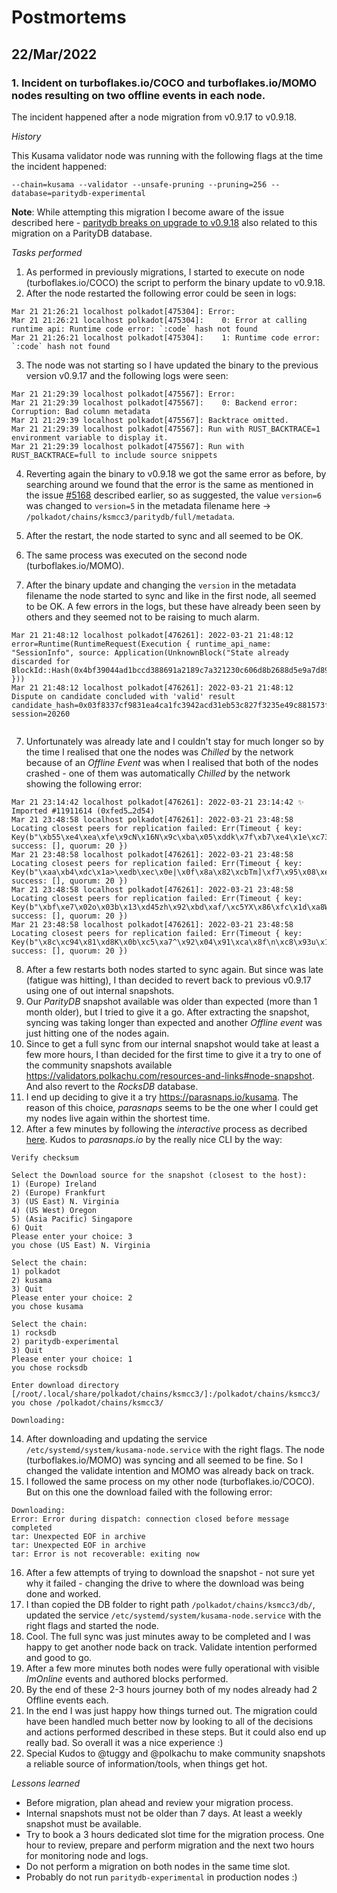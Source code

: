 # Postmortems

## 22/Mar/2022
### 1. Incident on turboflakes.io/COCO and turboflakes.io/MOMO nodes resulting on two offline events in each node.

The incident happened after a node migration from v0.9.17 to v0.9.18. 

_History_

This Kusama validator node was running with the following flags at the time the incident happened: 

``` 
--chain=kusama --validator --unsafe-pruning --pruning=256 --database=paritydb-experimental
```

**Note**: While attempting this migration I become aware of the issue described here - [paritydb breaks on upgrade to v0.9.18](https://github.com/paritytech/polkadot/issues/5168) also related to this migration on a ParityDB database.

_Tasks performed_

1. As performed in previously migrations, I started to execute on node (turboflakes.io/COCO) the script to perform the binary update to v0.9.18.
2. After the node restarted the following error could be seen in logs:
```
Mar 21 21:26:21 localhost polkadot[475304]: Error:
Mar 21 21:26:21 localhost polkadot[475304]:    0: Error at calling runtime api: Runtime code error: `:code` hash not found
Mar 21 21:26:21 localhost polkadot[475304]:    1: Runtime code error: `:code` hash not found
```
3. The node was not starting so I have updated the binary to the previous version v0.9.17 and the following logs were seen:

```
Mar 21 21:29:39 localhost polkadot[475567]: Error:
Mar 21 21:29:39 localhost polkadot[475567]:    0: Backend error: Corruption: Bad column metadata
Mar 21 21:29:39 localhost polkadot[475567]: Backtrace omitted.
Mar 21 21:29:39 localhost polkadot[475567]: Run with RUST_BACKTRACE=1 environment variable to display it.
Mar 21 21:29:39 localhost polkadot[475567]: Run with RUST_BACKTRACE=full to include source snippets
```
4. Reverting again the binary to v0.9.18 we got the same error as before, by searching around we found that the error is the same as mentioned in the issue [#5168](https://github.com/paritytech/polkadot/issues/5168) described earlier, so as suggested, the value `version=6` was changed to `version=5` in the metadata filename here -> `/polkadot/chains/ksmcc3/paritydb/full/metadata`.

4. After the restart, the node started to sync and all seemed to be OK.

5. The same process was executed on the second node (turboflakes.io/MOMO). 
6. After the binary update and changing the `version` in the metadata filename the node started to sync and like in the first node, all seemed to be OK. A few errors in the logs, but these have already been seen by others and they seemed not to be raising to much alarm.
```
Mar 21 21:48:12 localhost polkadot[476261]: 2022-03-21 21:48:12 error=Runtime(RuntimeRequest(Execution { runtime_api_name: "SessionInfo", source: Application(UnknownBlock("State already discarded for BlockId::Hash(0x4bf39044ad1bccd388691a2189c7a321230c606d8b2688d5e9a7d8939691700b)")) }))
Mar 21 21:48:12 localhost polkadot[476261]: 2022-03-21 21:48:12 Dispute on candidate concluded with 'valid' result candidate_hash=0x03f8337cf9831ea4ca1fc3942acd31eb53c827f3235e49c881573f339b0614c3 session=20260
 
 ```
7. Unfortunately was already late and I couldn't stay for much longer so by the time I realised that one the nodes was _Chilled_ by the network because of an _Offline Event_ was when I realised that both of the nodes crashed - one of them was automatically _Chilled_ by the network showing the following error:
```
Mar 21 23:14:42 localhost polkadot[476261]: 2022-03-21 23:14:42 ✨ Imported #11911614 (0xfed5…2d54)
Mar 21 23:48:58 localhost polkadot[476261]: 2022-03-21 23:48:58 Locating closest peers for replication failed: Err(Timeout { key: Key(b"\xb55\xe4\xea\xfe\x9cN\x16N\x9c\xba\x05\xddk\x7f\xb7\xe4\x1e\xc73\xccd\x06$\x82\xc9\xb3\x8a\x02\xe1\x06["), success: [], quorum: 20 })
Mar 21 23:48:58 localhost polkadot[476261]: 2022-03-21 23:48:58 Locating closest peers for replication failed: Err(Timeout { key: Key(b"\xaa\xb4\xdc\x1a>\xedb\xec\x0e|\x0f\x8a\x82\xcbTm]\xf7\x95\x08\xe1\xf9V$\xe3X\x86\xaf\x8fw\xe56"), success: [], quorum: 20 })
Mar 21 23:48:58 localhost polkadot[476261]: 2022-03-21 23:48:58 Locating closest peers for replication failed: Err(Timeout { key: Key(b"\xbf\xe7\x02o\x03b\x13\xd45zh\x92\xbd\xaf/\xc5YX\x86\xfc\x1d\xa8W\x1aZ\xaa\xc7\xc0\x89\x99\xff\x86"), success: [], quorum: 20 })
Mar 21 23:48:58 localhost polkadot[476261]: 2022-03-21 23:48:58 Locating closest peers for replication failed: Err(Timeout { key: Key(b"\x8c\xc94\x81\xd8K\x0b\xc5\xa7^\x92\x04\x91\xca\x8f\n\xc8\x93u\x1f\xa2\x95\xe7\xd3\xc4J\xacpK\x94\xb2~"), success: [], quorum: 20 })
```
8. After a few restarts both nodes started to sync again. But since was late (fatigue was hitting), I than decided to revert back to previous v0.9.17 using one of out internal snapshots.
10. Our _ParityDB_ snapshot available was older than expected (more than 1 month older), but I tried to give it a go. After extracting the snapshot, syncing was taking longer than expected and another _Offline event_ was just hitting one of the nodes again.
11. Since to get a full sync from our internal snapshot would take at least a few more hours, I than decided for the first time to give it a try to one of the community snapshots available https://validators.polkachu.com/resources-and-links#node-snapshot. And also revert to the _RocksDB_ database.
12. I end up deciding to give it a try https://parasnaps.io/kusama. The reason of this choice, _parasnaps_ seems to be the one wher I could get my nodes live again within the shortest time.
13. After a few minutes by following the _interactive_ process as decribed [here](https://parasnaps.io/kusama#interactive). Kudos to _parasnaps.io_ by the really nice CLI by the way:
```Download s3get
Verify checksum

Select the Download source for the snapshot (closest to the host):
1) (Europe) Ireland
2) (Europe) Frankfurt
3) (US East) N. Virginia
4) (US West) Oregon
5) (Asia Pacific) Singapore
6) Quit
Please enter your choice: 3
you chose (US East) N. Virginia

Select the chain:
1) polkadot
2) kusama
3) Quit
Please enter your choice: 2
you chose kusama

Select the chain:
1) rocksdb
2) paritydb-experimental
3) Quit
Please enter your choice: 1
you chose rocksdb

Enter download directory [/root/.local/share/polkadot/chains/ksmcc3/]:/polkadot/chains/ksmcc3/
you chose /polkadot/chains/ksmcc3/

Downloading:
```
14. After downloading and updating the service `/etc/systemd/system/kusama-node.service` with the right flags. The node (turboflakes.io/MOMO) was syncing and all seemed to be fine. So I changed the validate intention and MOMO was already back on track.
15. I followed the same process on my other node (turboflakes.io/COCO). But on this one the download failed with the following error:
```
Downloading:
Error: Error during dispatch: connection closed before message completed
tar: Unexpected EOF in archive
tar: Unexpected EOF in archive
tar: Error is not recoverable: exiting now
```
16. After a few attempts of trying to download the snapshot - not sure yet why it failed - changing the drive to where the download was being done and worked. 
17. I than copied the DB folder to right path `/polkadot/chains/ksmcc3/db/`, updated the service `/etc/systemd/system/kusama-node.service` with the right flags and started the node.
18. Cool. The full sync was just minutes away to be completed and I was happy to get another node back on track. Validate intention performed and good to go.
19. After a few more minutes both nodes were fully operational with visible _ImOnline_ events and authored blocks performed.
20. By the end of these 2-3 hours journey both of my nodes already had 2 Offline events each.
21. In the end I was just happy how things turned out. The migration could have been handled much better now by looking to all of the decisions and actions performed described in these steps. But it could also end up really bad. So overall it was a nice experience :)
22. Special Kudos to @tuggy and @polkachu to make community snapshots a reliable source of information/tools, when things get hot.

_Lessons learned_

- Before migration, plan ahead and review your migration process.
- Internal snapshots must not be older than 7 days. At least a weekly snapshot must be available.
- Try to book a 3 hours dedicated slot time for the migration process. One hour to review, prepare and perform migration and the next two hours for monitoring node and logs.
- Do not perform a migration on both nodes in the same time slot.
- Probably do not run `paritydb-experimental` in production nodes :)
